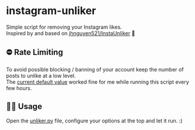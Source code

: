 # instagram-unliker
Simple script for removing your Instagram likes.  
Inspired by and based on [jhnguyen521/InstaUnliker](https://github.com/jhnguyen521/InstaUnliker) 💛

## ⛔ Rate Limiting

To avoid possible blocking / banning of your account keep the number of posts to unlike at a low level.  
The [current default value](https://github.com/cyb3rko/instagram-unliker/blob/main/unliker.py#L8) worked fine for me while running this script every few hours.

## 🏃‍♂️ Usage

Open the [unliker.py](unliker.py) file, configure your options at the top and let it run. :)
